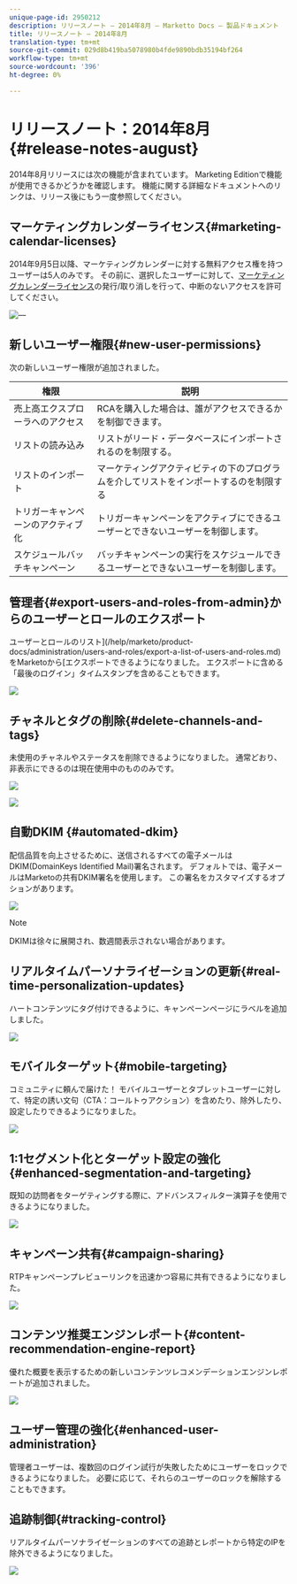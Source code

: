 ```yaml
---
unique-page-id: 2950212
description: リリースノート — 2014年8月 — Marketto Docs — 製品ドキュメント
title: リリースノート — 2014年8月
translation-type: tm+mt
source-git-commit: 029d8b419ba5078980b4fde9890bdb35194bf264
workflow-type: tm+mt
source-wordcount: '396'
ht-degree: 0%

---
```



# リリースノート：2014年8月{#release-notes-august}

2014年8月リリースには次の機能が含まれています。 Marketing Editionで機能が使用できるかどうかを確認します。 機能に関する詳細なドキュメントへのリンクは、リリース後にもう一度参照してください。

## マーケティングカレンダーライセンス{#marketing-calendar-licenses}

2014年9月5日以降、マーケティングカレンダーに対する無料アクセス権を持つユーザーは5人のみです。 その前に、選択したユーザーに対して、[マーケティングカレンダーライセンス](/help/marketo/product-docs/core-marketo-concepts/marketing-calendar/understanding-the-calendar/issue-revoke-a-marketing-calendar-license.md)の発行/取り消しを行って、中断のないアクセスを許可してください。

![—](assets/image2014-9-16-9-3a45-3a52.png)

## 新しいユーザー権限{#new-user-permissions}

次の新しいユーザー権限が追加されました。

| 権限 | 説明 |
|---|---|
| 売上高エクスプローラへのアクセス | RCAを購入した場合は、誰がアクセスできるかを制御できます。 |
| リストの読み込み | リストがリード・データベースにインポートされるのを制限する。 |
| リストのインポート | マーケティングアクティビティの下のプログラムを介してリストをインポートするのを制限する |
| トリガーキャンペーンのアクティブ化 | トリガーキャンペーンをアクティブにできるユーザーとできないユーザーを制御します。 |
| スケジュールバッチキャンペーン | バッチキャンペーンの実行をスケジュールできるユーザーとできないユーザーを制御します。 |

## 管理者{#export-users-and-roles-from-admin}からのユーザーとロールのエクスポート

ユーザーとロールのリスト](/help/marketo/product-docs/administration/users-and-roles/export-a-list-of-users-and-roles.md)をMarketoから[エクスポートできるようになりました。 エクスポートに含める「最後のログイン」タイムスタンプを含めることもできます。

![](assets/image2014-9-16-12-3a20-3a16.png)

## チャネルとタグの削除{#delete-channels-and-tags}

未使用のチャネルやステータスを削除できるようになりました。 通常どおり、非表示にできるのは現在使用中のもののみです。

![](assets/image2014-9-16-12-3a20-3a30.png)

![](assets/image2014-9-16-12-3a23-3a4.png)

## 自動DKIM {#automated-dkim}

配信品質を向上させるために、送信されるすべての電子メールはDKIM(DomainKeys Identified Mail)署名されます。 デフォルトでは、電子メールはMarketoの共有DKIM署名を使用します。 この署名をカスタマイズするオプションがあります。

![](assets/image2014-9-16-12-3a23-3a16.png)

>[!NOTE]
>
>DKIMは徐々に展開され、数週間表示されない場合があります。

## リアルタイムパーソナライゼーションの更新{#real-time-personalization-updates}

ハートコンテンツにタグ付けできるように、キャンペーンページにラベルを追加しました。

![](assets/image2014-9-16-12-3a23-3a28.png)

## モバイルターゲット{#mobile-targeting}

コミュニティに頼んで届けた！ モバイルユーザーとタブレットユーザーに対して、特定の誘い文句（CTA：コールトゥアクション）を含めたり、除外したり、設定したりできるようになりました。

![](assets/image2014-9-16-12-3a23-3a43.png)

## 1:1セグメント化とターゲット設定の強化{#enhanced-segmentation-and-targeting}

既知の訪問者をターゲティングする際に、アドバンスフィルター演算子を使用できるようになりました。

![](assets/image2014-9-16-12-3a23-3a56.png)

## キャンペーン共有{#campaign-sharing}

RTPキャンペーンプレビューリンクを迅速かつ容易に共有できるようになりました。

![](assets/image2014-9-16-12-3a24-3a22.png)

## コンテンツ推奨エンジンレポート{#content-recommendation-engine-report}

優れた概要を表示するための新しいコンテンツレコメンデーションエンジンレポートが追加されました。

![](assets/image2014-9-16-12-3a24-3a42.png)

## ユーザー管理の強化{#enhanced-user-administration}

管理者ユーザーは、複数回のログイン試行が失敗したためにユーザーをロックできるようになりました。 必要に応じて、それらのユーザーのロックを解除することもできます。

## 追跡制御{#tracking-control}

リアルタイムパーソナライゼーションのすべての追跡とレポートから特定のIPを除外できるようになりました。

![](assets/image2014-9-16-12-3a24-3a55.png)
